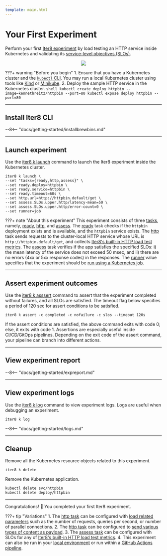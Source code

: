 ```yaml
---
template: main.html
---
```


# Your First Experiment

Perform your first [Iter8 experiment](concepts.md) by load testing an HTTP service inside Kubernetes and validating its [service-level objectives (SLOs)](slos.md). 

<p align='center'>
  <img alt-text="load-test-http" src="../images/http.png" />
</p>

???+ warning "Before you begin"
    1. Ensure that you have a Kubernetes cluster and the [`kubectl` CLI](https://kubernetes.io/docs/reference/kubectl/). You may run a local Kubernetes cluster using tools like [Kind](https://kind.sigs.k8s.io/) or [Minikube](https://minikube.sigs.k8s.io/docs/).
    2. Deploy the sample HTTP service in the Kubernetes cluster.
    ```shell
    kubectl create deploy httpbin --image=kennethreitz/httpbin --port=80
    kubectl expose deploy httpbin --port=80
    ```

***

## Install Iter8 CLI
--8<-- "docs/getting-started/installbrewbins.md"

***

## Launch experiment
Use the [iter8 k launch]() command to launch the Iter8 experiment inside the Kubernetes cluster.

```shell
iter8 k launch \
--set "tasks={ready,http,assess}" \
--set ready.deploy=httpbin \
--set ready.service=httpbin \
--set ready.timeout=60s \
--set http.url=http://httpbin.default/get \
--set assess.SLOs.upper.http/latency-mean=50 \
--set assess.SLOs.upper.http/error-count=0 \
--set runner=job
```

???+ note "About this experiment"
    This experiment consists of three [tasks](tasks.md), namely, [ready](ready.md), [http](http.md), and [assess](assess.md). The [ready](ready.md) task checks if the `httpbin` deployment exists and is available, and the `httpbin` service exists. The [http](http.md) task sends requests to the cluster-local HTTP service whose URL is `http://httpbin.default/get`, and collects [Iter8's built-in HTTP load test metrics](built-in.md). The [assess](assess.md) task verifies if the app satisfies the specified SLOs: i) the mean latency of the service does not exceed 50 msec, and ii) there are no errors (4xx or 5xx response codes) in the responses. The [runner](runner.md) value specifies that the experiment should be [run using a Kubernetes job](runner.md).

***

## Assert experiment outcomes
Use the [iter8 k asssert]() command to assert that the experiment completed without failures, and all SLOs are satisfied. The timeout flag below specifies a period of 120 sec for assert conditions to be satisfied.

```shell
iter8 k assert -c completed -c nofailure -c slos --timeout 120s
```

If the assert conditions are satisfied, the above command exits with code 0; else, it exits with code 1. Assertions are especially useful inside CI/CD/GitOps pipelines. Depending on the exit code of the assert command, your pipeline can branch into different actions.

***

## View experiment report
--8<-- "docs/getting-started/expreport.md"

***

## View experiment logs
Use the [iter8 k log]() command to view experiment logs. Logs are useful when debugging an experiment.

```shell
iter8 k log
```

--8<-- "docs/getting-started/logs.md"

***

## Cleanup
Remove all the Kubernetes resource objects related to this experiment.
```shell
iter8 k delete
```

Remove the Kubernetes application.
```shell
kubectl delete svc/httpbin
kubectl delete deploy/httpbin
```

***

Congratulations! :tada: You completed your first Iter8 experiment.

???+ tip "Variations"
    1. The [http task](http.md) can be configured with [load related parameters](loadprofile.md) such as the number of requests, queries per second, or number of parallel connections.
    2. The [http task](http.md) can be configured to [send various types of content as payload](payload.md).
    3. The [assess task](assess.md) can be configured with SLOs for any of [Iter8's built-in HTTP load test metrics](built-in.md).
    4. This experiment can also be run in your [local environment](local.md) or run within a [GitHub Actions pipeline](githubactions.md).
